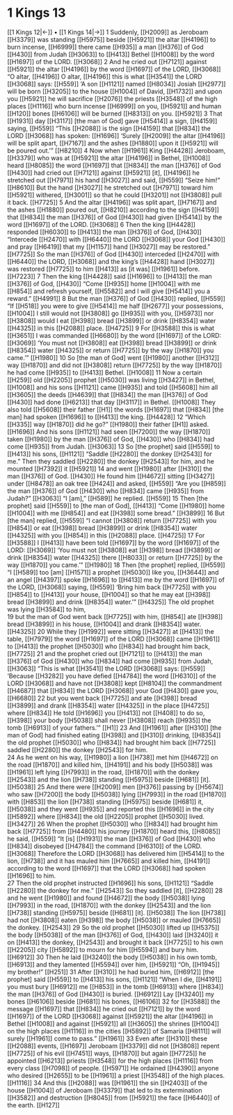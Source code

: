 # 1 Kings 13
[[1 Kings 12|←]] • [[1 Kings 14|→]]
1 Suddenly, [[H2009]] as Jeroboam [[H3379]] was standing [[H5975]] beside [[H5921]] the altar [[H4196]] to burn incense, [[H6999]] there came [[H935]] a man [[H376]] of God [[H430]] from Judah [[H3063]] to [[H413]] Bethel [[H1008]] by the word [[H1697]] of the LORD. [[H3068]] 
2 And he cried out [[H7121]] against [[H5921]] the altar [[H4196]] by the word [[H1697]] of the LORD, [[H3068]] “O altar, [[H4196]] O altar, [[H4196]] this is what [[H3541]] the LORD [[H3068]] says: [[H559]] ‘A son [[H1121]] named [[H8034]] Josiah [[H2977]] will be born [[H3205]] to the house [[H1004]] of David, [[H1732]] and upon you [[H5921]] he will sacrifice [[H2076]] the priests [[H3548]] of the high places [[H1116]] who burn incense [[H6999]] on you, [[H5921]] and human [[H120]] bones [[H6106]] will be burned [[H8313]] on you. [[H5921]] 
3 That [[H1931]] day [[H3117]] [the man of God] gave [[H5414]] a sign, [[H4159]] saying, [[H559]] “This [[H2088]] is the sign [[H4159]] that [[H834]] the LORD [[H3068]] has spoken: [[H1696]] ‘Surely [[H2009]] the altar [[H4196]] will be split apart, [[H7167]] and the ashes [[H1880]] upon it [[H5921]] will be poured out.’” [[H8210]] 
4 Now when [[H1961]] King [[H4428]] Jeroboam, [[H3379]] who was at [[H5921]] the altar [[H4196]] in  Bethel, [[H1008]] heard [[H8085]] the word [[H1697]] that [[H834]] the man [[H376]] of God [[H430]] had cried out [[H7121]] against [[H5921]] [it], [[H4196]] he stretched out [[H7971]] his hand [[H3027]] and said, [[H559]] “Seize him!” [[H8610]] But the hand [[H3027]] he stretched out [[H7971]] toward him [[H5921]] withered, [[H3001]] so that he could [[H3201]] not [[H3808]] pull it back. [[H7725]] 
5 And the altar [[H4196]] was split apart, [[H7167]] and the ashes [[H1880]] poured out, [[H8210]] according to the sign [[H4159]] that [[H834]] the man [[H376]] of God [[H430]] had given [[H5414]] by the word [[H1697]] of the LORD. [[H3068]] 
6 Then the king [[H4428]] responded [[H6030]] to [[H413]] the man [[H376]] of God, [[H430]] “Intercede [[H2470]] with [[H6440]] the LORD [[H3068]] your God [[H430]] and pray [[H6419]] that my [[H1157]] hand [[H3027]] may be restored.” [[H7725]] So the man [[H376]] of God [[H430]] interceded [[H2470]] with [[H6440]] the LORD, [[H3068]] and the king’s [[H4428]] hand [[H3027]] was restored [[H7725]] to him [[H413]] as [it was] [[H1961]] before. [[H7223]] 
7 Then the king [[H4428]] said [[H1696]] to [[H413]] the man [[H376]] of God, [[H430]] “Come [[H935]] home [[H1004]] with me [[H854]] and refresh yourself, [[H5582]] and I will give [[H5414]] you  a reward.” [[H4991]] 
8 But the man [[H376]] of God [[H430]] replied, [[H559]] “If [[H518]] you were to give [[H5414]] me half [[H2677]] your possessions, [[H1004]] I still would not [[H3808]] go [[H935]] with you, [[H5973]] nor [[H3808]] would I eat [[H398]] bread [[H3899]] or drink [[H8354]] water [[H4325]] in this [[H2088]] place. [[H4725]] 
9 For [[H3588]] this is what [[H3651]] I was commanded [[H6680]] by the word [[H1697]] of the LORD: [[H3069]] ‘You must not [[H3808]] eat [[H398]] bread [[H3899]] or drink [[H8354]] water [[H4325]] or return [[H7725]] by the way [[H1870]] you came.’” [[H1980]] 
10 So [the man of God] went [[H1980]] another [[H312]] way [[H1870]] and did not [[H3808]] return [[H7725]] by the way [[H1870]] he had come [[H935]] to [[H413]] Bethel. [[H1008]] 
11 Now a certain [[H259]] old [[H2205]] prophet [[H5030]] was living [[H3427]] in Bethel, [[H1008]] and his sons [[H1121]] came [[H935]] and told [[H5608]] him all [[H3605]] the deeds [[H4639]] that [[H834]] the man [[H376]] of God [[H430]] had done [[H6213]] that day [[H3117]] in Bethel. [[H1008]] They also told [[H5608]] their father [[H1]] the words [[H1697]] that [[H834]] [the man] had spoken [[H1696]] to [[H413]] the king. [[H4428]] 
12 “Which [[H335]] way [[H1870]] did he go?” [[H1980]] their father [[H1]] asked. [[H1696]] And his sons [[H1121]] had seen [[H7200]] the way [[H1870]] taken [[H1980]] by the man [[H376]] of God, [[H430]] who [[H834]] had come [[H935]] from Judah. [[H3063]] 
13 So [the prophet] said [[H559]] to [[H413]] his sons, [[H1121]] “Saddle [[H2280]] the donkey [[H2543]] for me.”  Then they saddled [[H2280]] the donkey [[H2543]] for him,  and he mounted [[H7392]] it [[H5921]] 
14 and went [[H1980]] after [[H310]] the man [[H376]] of God. [[H430]] He found him [[H4672]] sitting [[H3427]] under [[H8478]] an oak tree [[H424]] and asked, [[H559]] “Are you [[H859]] the man [[H376]] of God [[H430]] who [[H834]] came [[H935]] from Judah?” [[H3063]] “I [am],” [[H589]] he replied. [[H559]] 
15 Then [the prophet] said [[H559]] to [the man of God], [[H413]] “Come [[H1980]] home [[H1004]] with me [[H854]] and eat [[H398]] some bread.” [[H3899]] 
16 But [the man] replied, [[H559]] “I cannot [[H3808]] return [[H7725]] with you [[H854]] or eat [[H398]] bread [[H3899]] or drink [[H8354]] water [[H4325]] with you [[H854]] in this [[H2088]] place. [[H4725]] 
17 For [[H3588]] I [[H413]] have been told [[H1697]] by the word [[H1697]] of the LORD: [[H3069]] ‘You must not [[H3808]] eat [[H398]] bread [[H3899]] or drink [[H8354]] water [[H4325]] there [[H8033]] or return [[H7725]] by the way [[H1870]] you came.’” [[H1980]] 
18 Then [the prophet] replied, [[H559]] “I [[H589]] too [am] [[H1571]] a prophet [[H5030]] like you, [[H3644]] and an angel [[H4397]] spoke [[H1696]] to [[H413]] me by the word [[H1697]] of the LORD, [[H3068]] saying, [[H559]] ‘Bring him back [[H7725]] with you [[H854]] to [[H413]] your house, [[H1004]] so that he may eat [[H398]] bread [[H3899]] and drink [[H8354]] water.’” [[H4325]] The old prophet was lying [[H3584]] to him,  
19 but the man of God went back [[H7725]] with him, [[H854]] ate [[H398]] bread [[H3899]] in his house, [[H1004]] and drank [[H8354]] water. [[H4325]] 
20 While they [[H1992]] were sitting [[H3427]] at [[H413]] the table, [[H7979]] the word [[H1697]] of the LORD [[H3068]] came [[H1961]] to [[H413]] the prophet [[H5030]] who [[H834]] had brought him back, [[H7725]] 
21 and the prophet cried out [[H7121]] to [[H413]] the man [[H376]] of God [[H430]] who [[H834]] had come [[H935]] from Judah, [[H3063]] “This is what [[H3541]] the LORD [[H3068]] says: [[H559]] ‘Because [[H3282]] you have defied [[H4784]] the word [[H6310]] of the LORD [[H3068]] and have not [[H3808]] kept [[H8104]] the commandment [[H4687]] that [[H834]] the LORD [[H3068]] your God [[H430]] gave you, [[H6680]] 
22 but you went back [[H7725]] and ate [[H398]] bread [[H3899]] and drank [[H8354]] water [[H4325]] in the place [[H4725]] where [[H834]] He told [[H1696]] you [[H413]] not [[H408]] to do so, [[H398]] your body [[H5038]] shall never [[H3808]] reach [[H935]] the tomb [[H6913]] of your fathers.’” [[H1]] 
23 And [[H1961]] after [[H310]] [the man of God] had finished eating [[H398]] and [[H310]] drinking, [[H8354]] the old prophet [[H5030]] who [[H834]] had brought him back [[H7725]] saddled [[H2280]] the donkey [[H2543]] for him.  
24 As he went on his way, [[H1980]] a lion [[H738]] met him [[H4672]] on the road [[H1870]] and killed him, [[H4191]] and his body [[H5038]] was [[H1961]] left lying [[H7993]] in the road, [[H1870]] with the donkey [[H2543]] and the lion [[H738]] standing [[H5975]] beside [[H681]] [it]. [[H5038]] 
25 And there were [[H2009]] men [[H376]] passing by [[H5674]] who saw [[H7200]] the body [[H5038]] lying [[H7993]] in the road [[H1870]] with [[H853]] the lion [[H738]] standing [[H5975]] beside [[H681]] it, [[H5038]] and they went [[H935]] and reported this [[H1696]] in the city [[H5892]] where [[H834]] the old [[H2205]] prophet [[H5030]] lived. [[H3427]] 
26 When the prophet [[H5030]] who [[H834]] had brought him back [[H7725]] from [[H4480]] his journey [[H1870]] heard this, [[H8085]] he said, [[H559]] “It [is] [[H1931]] the man [[H376]] of God [[H430]] who [[H834]] disobeyed [[H4784]] the command [[H6310]] of the LORD. [[H3068]] Therefore the LORD [[H3068]] has delivered him [[H5414]] to the lion, [[H738]] and it has mauled him [[H7665]] and killed him, [[H4191]] according to the word [[H1697]] that the LORD [[H3068]] had spoken [[H1696]] to him.  
27 Then the old prophet instructed [[H1696]] his sons, [[H1121]] “Saddle [[H2280]] the donkey for me.” [[H2543]] So they saddled [it], [[H2280]] 
28 and he went [[H1980]] and found [[H4672]] the body [[H5038]] lying [[H7993]] in the road, [[H1870]] with the donkey [[H2543]] and the lion [[H738]] standing [[H5975]] beside [[H681]] [it]. [[H5038]] The lion [[H738]] had not [[H3808]] eaten [[H398]] the body [[H5038]] or mauled [[H7665]] the donkey. [[H2543]] 
29 So the old prophet [[H5030]] lifted up [[H5375]] the body [[H5038]] of the man [[H376]] of God, [[H430]] laid [[H3240]] it on [[H413]] the donkey, [[H2543]] and brought it back [[H7725]] to his own [[H2205]] city [[H5892]] to mourn for him [[H5594]] and bury him. [[H6912]] 
30 Then he laid [[H3240]] the body [[H5038]] in his own tomb, [[H6913]] and they lamented [[H5594]] over him, [[H5921]] “Oh, [[H1945]] my brother!” [[H251]] 
31 After [[H310]] he had buried him, [[H6912]] [the prophet] said [[H559]] to [[H413]] his sons, [[H1121]] “When I die, [[H4191]] you must bury [[H6912]] me [[H853]] in the tomb [[H6913]] where [[H834]] the man [[H376]] of God [[H430]] is buried. [[H6912]] Lay [[H3240]] my bones [[H6106]] beside [[H681]] his bones, [[H6106]] 
32 for [[H3588]] the message [[H1697]] that [[H834]] he cried out [[H7121]] by the word [[H1697]] of the LORD [[H3068]] against [[H5921]] the altar [[H4196]] in Bethel [[H1008]] and against [[H5921]] all [[H3605]] the shrines [[H1004]] on the high places [[H1116]] in the cities [[H5892]] of Samaria [[H8111]] will surely [[H1961]] come to pass.” [[H1961]] 
33 Even after [[H310]] these [[H2088]] events, [[H1697]] Jeroboam [[H3379]] did not [[H3808]] repent [[H7725]] of his evil [[H7451]] ways, [[H1870]] but again [[H7725]] he appointed [[H6213]] priests [[H3548]] for the high places [[H1116]] from every class [[H7098]] of people. [[H5971]] He ordained [[H4390]] anyone who desired [[H2655]] to be [[H1961]] a priest [[H3548]] of the high places. [[H1116]] 
34 And this [[H2088]] was [[H1961]] the sin [[H2403]] of the house [[H1004]] of Jeroboam [[H3379]] that led to its extermination [[H3582]] and destruction [[H8045]] from [[H5921]] the face [[H6440]] of the earth. [[H127]] 
